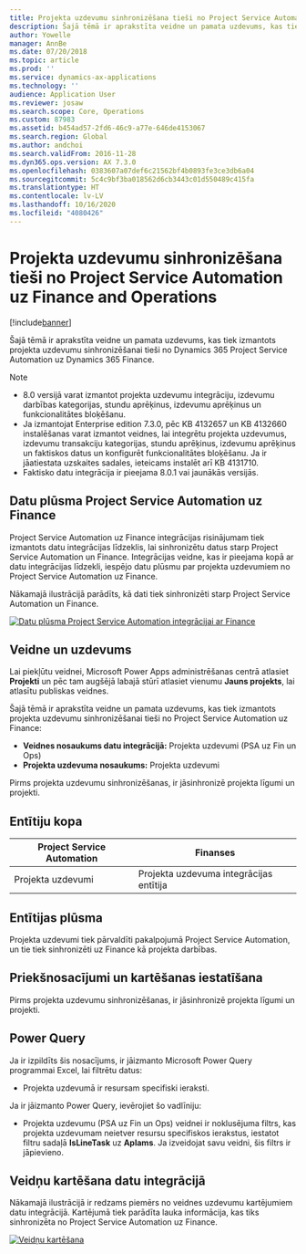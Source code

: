 ```yaml
---
title: Projekta uzdevumu sinhronizēšana tieši no Project Service Automation uz Finance and Operations
description: Šajā tēmā ir aprakstīta veidne un pamata uzdevums, kas tiek izmantots projekta uzdevumu sinhronizēšanai tieši no Microsoft Dynamics 365 Project Service Automation uz Dynamics 365 Finance.
author: Yowelle
manager: AnnBe
ms.date: 07/20/2018
ms.topic: article
ms.prod: ''
ms.service: dynamics-ax-applications
ms.technology: ''
audience: Application User
ms.reviewer: josaw
ms.search.scope: Core, Operations
ms.custom: 87983
ms.assetid: b454ad57-2fd6-46c9-a77e-646de4153067
ms.search.region: Global
ms.author: andchoi
ms.search.validFrom: 2016-11-28
ms.dyn365.ops.version: AX 7.3.0
ms.openlocfilehash: 0383607a07def6c21562bf4b0893fe3ce3db6a04
ms.sourcegitcommit: 5c4c9bf3ba018562d6cb3443c01d550489c415fa
ms.translationtype: HT
ms.contentlocale: lv-LV
ms.lasthandoff: 10/16/2020
ms.locfileid: "4080426"
---
```

# <a name="synchronize-project-tasks-directly-from-project-service-automation-to-finance-and-operations"></a>Projekta uzdevumu sinhronizēšana tieši no Project Service Automation uz Finance and Operations

[!include[banner](../includes/banner.md)]

Šajā tēmā ir aprakstīta veidne un pamata uzdevums, kas tiek izmantots projekta uzdevumu sinhronizēšanai tieši no Dynamics 365 Project Service Automation uz Dynamics 365 Finance.

> [!NOTE]
> - 8.0 versijā varat izmantot projekta uzdevumu integrāciju, izdevumu darbības kategorijas, stundu aprēķinus, izdevumu aprēķinus un funkcionalitātes bloķēšanu.
> - Ja izmantojat Enterprise edition 7.3.0, pēc KB 4132657 un KB 4132660 instalēšanas varat izmantot veidnes, lai integrētu projekta uzdevumus, izdevumu transakciju kategorijas, stundu aprēķinus, izdevumu aprēķinus un faktiskos datus un konfigurēt funkcionalitātes bloķēšanu. Ja ir jāatiestata uzskaites sadales, ieteicams instalēt arī KB 4131710.
> - Faktisko datu integrācija ir pieejama 8.0.1 vai jaunākās versijās.

## <a name="data-flow-for-project-service-automation-to-finance"></a>Datu plūsma Project Service Automation uz Finance

Project Service Automation uz Finance integrācijas risinājumam tiek izmantots datu integrācijas līdzeklis, lai sinhronizētu datus starp Project Service Automation un Finance. Integrācijas veidne, kas ir pieejama kopā ar datu integrācijas līdzekli, iespējo datu plūsmu par projekta uzdevumiem no Project Service Automation uz Finance.

Nākamajā ilustrācijā parādīts, kā dati tiek sinhronizēti starp Project Service Automation un Finance.

[![Datu plūsma Project Service Automation integrācijai ar Finance](./media/ProjectTasksFlow.png)](./media/ProjectTasksFlow.png)

## <a name="template-and-task"></a>Veidne un uzdevums

Lai piekļūtu veidnei, Microsoft Power Apps administrēšanas centrā atlasiet **Projekti** un pēc tam augšējā labajā stūrī atlasiet vienumu **Jauns projekts**, lai atlasītu publiskas veidnes.

Šajā tēmā ir aprakstīta veidne un pamata uzdevums, kas tiek izmantots projekta uzdevumu sinhronizēšanai tieši no Project Service Automation uz Finance:

- **Veidnes nosaukums datu integrācijā:** Projekta uzdevumi (PSA uz Fin un Ops)
- **Projekta uzdevuma nosaukums:** Projekta uzdevumi

Pirms projekta uzdevumu sinhronizēšanas, ir jāsinhronizē projekta līgumi un projekti.

## <a name="entity-set"></a>Entītiju kopa

| Project Service Automation | Finanses                             |
|----------------------------|-------------------------------------|
| Projekta uzdevumi              | Projekta uzdevuma integrācijas entītija |

## <a name="entity-flow"></a>Entītijas plūsma

Projekta uzdevumi tiek pārvaldīti pakalpojumā Project Service Automation, un tie tiek sinhronizēti uz Finance kā projekta darbības.

## <a name="prerequisites-and-mapping-setup"></a>Priekšnosacījumi un kartēšanas iestatīšana

Pirms projekta uzdevumu sinhronizēšanas, ir jāsinhronizē projekta līgumi un projekti.

## <a name="power-query"></a>Power Query

Ja ir izpildīts šis nosacījums, ir jāizmanto Microsoft Power Query programmai Excel, lai filtrētu datus:

- Projekta uzdevumā ir resursam specifiski ieraksti.

Ja ir jāizmanto Power Query, ievērojiet šo vadlīniju:

- Projekta uzdevumu (PSA uz Fin un Ops) veidnei ir noklusējuma filtrs, kas projekta uzdevumam neietver resursu specifiskos ierakstus, iestatot filtru sadaļā **IsLineTask** uz **Aplams**. Ja izveidojat savu veidni, šis filtrs ir jāpievieno.

## <a name="template-mapping-in-data-integration"></a>Veidņu kartēšana datu integrācijā

Nākamajā ilustrācijā ir redzams piemērs no veidnes uzdevumu kartējumiem datu integrācijā. Kartējumā tiek parādīta lauka informācija, kas tiks sinhronizēta no Project Service Automation uz Finance.

[![Veidņu kartēšana](./media/ProjectTasksMapping.png)](./media/ProjectTasksMapping.png)
